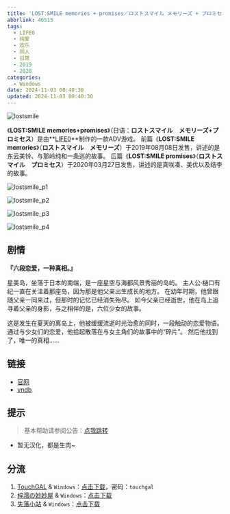 ```yaml
---
title: 'LOST:SMILE memories + promises／ロストスマイル メモリーズ + プロミセス／ロッスマ／Rossuma'
abbrlink: 46515
tags:
  - LIFE0
  - 纯爱
  - 欢乐
  - 同人
  - 日常
  - 2019
  - 2020
categories:
  - Windows
date: 2024-11-03 00:40:30
updated: 2024-11-03 00:40:30
---
```


![lostsmile](https://static.saop.cc/vns/img/lostsmile.webp)

《**LOST:SMILE memories+promises**》（日语：**ロストスマイル　メモリーズ+プロミセス**）是由**[LIFE0](https://zh.moegirl.org.cn/LIFE0)**制作的一款ADV游戏。
前篇《**LOST:SMILE memories**》（**ロストスマイル　メモリーズ**）于2019年08月08日发售，讲述的是东云美铃、与那岭纯和一条巡的故事。
后篇《**LOST:SMILE promises**》（**ロストスマイル　プロミセス**）于2020年03月27日发售，讲述的是真咲凑、美优以及结李的故事。

<!-- more -->

![lostsmile_p1](https://static.saop.cc/vns/img/lostsmile_p1.webp)

![lostsmile_p2](https://static.saop.cc/vns/img/lostsmile_p2.webp)

![lostsmile_p3](https://static.saop.cc/vns/img/lostsmile_p3.webp)

![lostsmile_p4](https://static.saop.cc/vns/img/lostsmile_p4.webp)

## 剧情

**『六段恋爱，一种真相。』**

星美岛，坐落于日本的南端，是一座星空与海都风景秀丽的岛屿。
主人公·樋口有纪一直在关注着那座岛，因为那是他父亲出生成长的地方。
在幼年时期，他曾跟随父亲一同来过，但那时的记忆已经消失殆尽。
如今父亲已经逝世，他在岛上追寻着父亲的身影，与之相伴的是，六位少女的故事。

这是发生在夏天的离岛上，他被缓缓流逝时光治愈的同时，一段触动的恋爱物语。
通过与少女们的恋爱，他拾起散落在与女主角们的故事中的“碎片”。
然后他找到了，唯一的真相……

## 链接

- [官网](https://life0.info/lostsmile)
- [vndb](https://vndb.org/v23409)

## 提示

> 基本帮助请参阅公告：[点我跳转](/p/announcement/)

- 暂无汉化，都是生肉~

## 分流

1. [TouchGAL](https://www.touchgal.io/) & `Windows`：[点击下载](https://pan.touchgal.net/s/8Z0qug)，密码：`touchgal`
2. [梓澪の妙妙屋](https://zi0.cc/) & `Windows`：[点击下载](https://zi0.cc/d/%60%E3%80%90%E5%90%88%E9%9B%86%E7%B3%BB%E5%88%97%E3%80%91/%E6%B5%AE%E5%A3%AB%E5%BE%B7galgame%E6%B8%B8%E6%88%8F%E5%90%88%E9%9B%86/%E6%B5%AE%E5%A3%AB%E5%BE%B7galgame%E6%B8%B8%E6%88%8F%E5%90%88%E9%9B%86-1/2020%E5%B9%B43%E6%9C%88/%5B200327%5D%5BLIFE%20ZERO%20LLC%5D%20LOST%EF%BC%9ASMILE%20memories%20%2B%20promises%20Ver.1.09%20(files).rar?sign=Js6ZUxPMNr-FHeSi-qwiKvHU17DyJAttLzNWyLD32LU=:0)
3. [失落小站](https://www.shinnku.com/) & `Windows`：[点击下载](https://www.shinnku.com/api/download/raw1/2020%E5%B9%B43%E6%9C%88/[200327][LIFE%20ZERO%20LLC]%20LOST%E2%80%9B%EF%BC%9ASMILE%20memories%20+%20promises%20Ver.1.09%20(files).rar)
